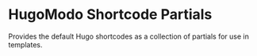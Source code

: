 # HugoModo Shortcode Partials

Provides the default Hugo shortcodes as a collection of partials for use in templates.

